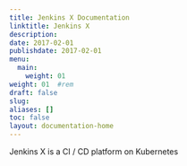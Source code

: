 ```yaml
---
title: Jenkins X Documentation
linktitle: Jenkins X
description:
date: 2017-02-01
publishdate: 2017-02-01
menu:
  main:
    weight: 01
weight: 01	#rem
draft: false
slug:
aliases: []
toc: false
layout: documentation-home
---
```

Jenkins X is a CI / CD platform on Kubernetes
